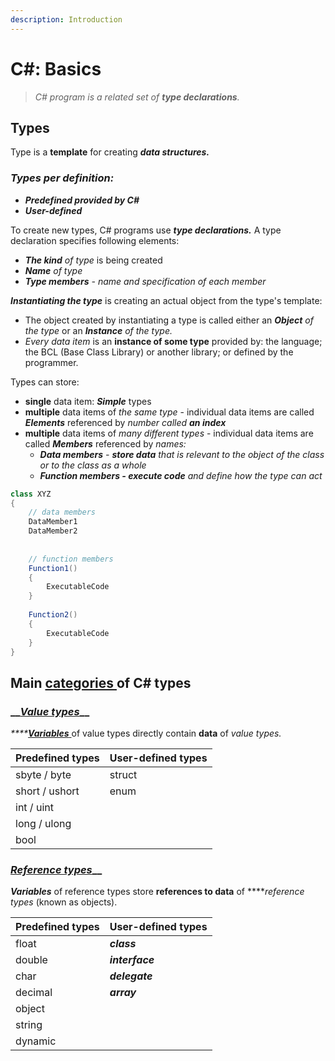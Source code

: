```yaml
---
description: Introduction
---
```


# C\#: Basics

> _C\# program is a related set of **type declarations**._

## Types

Type is a **template** for creating _**data structures.**_  

### _Types per definition:_

* _**Predefined provided by C\#**_
* _**User-defined**_

To create new types, C\# programs use _**type declarations.**_  A type declaration specifies following elements:

* _**The kind**_ _of type_ is being created
* _**Name** of type_
* _**Type members**  - name and specification of each member_

_**Instantiating the type**_ is creating an actual object from the type's template:

* The object created by instantiating a type is called either an _**Object** of the type_ or an _**Instance** of the type._
* _Every data item_ is an **instance of some type** provided by: the language; the BCL \(Base Class Library\) or another library; or defined by the programmer.

Types can store:

* **single** data item: _**Simple**_ types
* **multiple** data items of _the same type_ - individual data items are called _**Elements**_ referenced by _number called **an index**_
* **multiple** data items of _many different types_ - individual data items are called _**Members**_ referenced by _names:_
  * _**Data members** - **store data** that is relevant to the object of the class or to the class as a whole_
  * _**Function members - execute code** and define how the type can act_

```csharp
class XYZ 
{
    // data members
    DataMember1
    DataMember2
    
    
    // function members
    Function1()
    {
        ExecutableCode
    }
    
    Function2()
    {
        ExecutableCode
    }
}
```

## Main [categories ](https://docs.microsoft.com/en-us/dotnet/csharp/tour-of-csharp/types-and-variables)of C\# types

### \_\_[_Value types_](https://docs.microsoft.com/en-us/dotnet/csharp/language-reference/builtin-types/value-types)\_\_

_\*\*\*\*_[_**Variables**_ ](variables-and-conditionals/basic-variables.md)of value types directly contain **data** of _value types._

| Predefined types | User-defined types |
| :--- | :--- |
| sbyte / byte | struct |
| short / ushort | enum |
| int / uint |  |
| long / ulong |  |
| bool |  |

### [_Reference types_](https://docs.microsoft.com/en-us/dotnet/csharp/language-reference/keywords/reference-types)\_\_

_**Variables**_ of reference types store **references to data** of ****_reference types_ \(known as objects\).

| Predefined types | User-defined types |
| :--- | :--- |
| float | _**class**_ |
| double | _**interface**_ |
| char | _**delegate**_ |
| decimal | _**array**_ |
| object  |  |
| string |  |
| dynamic |  |

